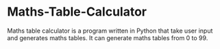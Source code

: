 # Maths-Table-Calculator
Maths table calculator is a program written in Python that take user input and generates maths tables. It can generate maths tables from 0 to 99.
